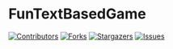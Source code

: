 # FunTextBasedGame

[![Contributors][contributors-shield]][contributors-url]
[![Forks][forks-shield]][forks-url]
[![Stargazers][stars-shield]][stars-url]
[![Issues][issues-shield]][issues-url]

<!-- https://www.markdownguide.org/basic-syntax/#reference-style-links -->
[contributors-shield]: https://img.shields.io/github/contributors/JustinSNHU/FunTextBasedGame.svg?style=for-the-badge
[contributors-url]: https://github.com/JustinSNHU/FunTextBasedGame/graphs/contributors
[forks-shield]: https://img.shields.io/github/forks/JustinSNHU/FunTextBasedGame.svg?style=for-the-badge
[forks-url]: https://github.com/JustinSNHU/FunTextBasedGame/network/members
[stars-shield]: https://img.shields.io/github/stars/JustinSNHU/FunTextBasedGame.svg?style=for-the-badge
[stars-url]: https://github.com/JustinSNHU/FunTextBasedGame/stargazers
[issues-shield]: https://img.shields.io/github/issues/JustinSNHU/FunTextBasedGame.svg?style=for-the-badge
[issues-url]: https://github.com/JustinSNHU/FunTextBasedGame/issues
